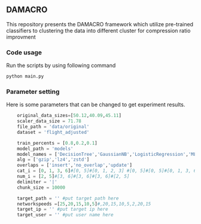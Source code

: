 ## DAMACRO

This repository presents the DAMACRO framework which utilize pre-trained classifiers to clustering the data into different cluster for compression ratio improvment

### Code usage

Run the scripts by using following command

``` python
python main.py
```

### Parameter setting
Here is some parameters that can be changed to get experiment results.
``` python
    original_data_sizes=[50.12,40.09,45.11] 
    scaler_data_size = 71.78
    file_path = 'data/original'
    dataset = 'flight_adjusted' 

    train_percents = [0.8,0.2,0.1] 
    model_path = 'models'
    model_names = ['DecisionTree','GaussianNB','LogisticRegression','MLP','QDA']
    alg = ['gzip','lz4','zstd']
    overlaps = ['insert','no_overlap','update']
    cat_i = [0, 1, 3, 6]#[0, 5]#[0, 1, 2, 3] #[0, 5]#[0, 5]#[0, 1, 3, 6]
    num_i = [2, 5]#[3, 6]#[3, 6]#[3, 6]#[2, 5]
    delimiter = '|'
    chunk_size = 10000

    target_path = '' #put target path here
    networkspeeds =[25,20,15,10,5]#,20,15,10,5,2,20,15
    target_ip = '' #put target ip here
    target_user = '' #put user name here
```


